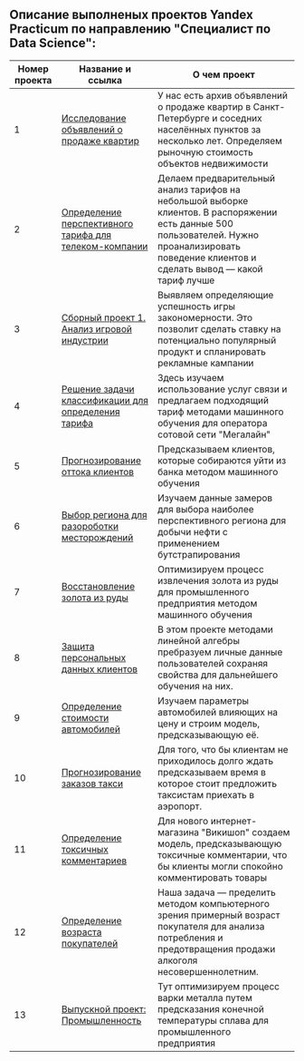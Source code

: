 ## Описание выполненых проектов Yandex Practicum по направлению "Специалист по Data Science":
| Номер проекта | Название и ссылка | О чем проект                                                     |
|---------------|-------------------|------------------------------------------------------------------|
|1              |[Исследование объявлений о продаже квартир](https://github.com/Uzifly/DS-Yandex-Practicum/tree/md/1%20%D0%98%D1%81%D1%81%D0%BB%D0%B5%D0%B4%D0%BE%D0%B2%D0%B0%D1%82%D0%B5%D0%BB%D1%8C%D1%81%D0%BA%D0%B8%D0%B9%20%D0%B0%D0%BD%D0%B0%D0%BB%D0%B8%D0%B7%20%D0%B4%D0%B0%D0%BD%D0%BD%D1%8B%D1%85)| У нас есть архив объявлений о продаже квартир в Санкт-Петербурге и соседних населённых пунктов за несколько лет. Определяем рыночную стоимость объектов недвижимости|
|2              |[Определение перспективного тарифа для телеком-компании](https://github.com/Uzifly/DS-Yandex-Practicum/tree/md/2%20%D0%A1%D1%82%D0%B0%D1%82%D0%B8%D1%81%D1%82%D0%B8%D1%87%D0%B5%D1%81%D0%BA%D0%B8%D0%B9%20%D0%B0%D0%BD%D0%B0%D0%BB%D0%B8%D0%B7%20%D0%B4%D0%B0%D0%BD%D0%BD%D1%8B%D1%85)|Делаем предварительный анализ тарифов на небольшой выборке клиентов. В распоряжении есть данные 500 пользователей. Нужно проанализировать поведение клиентов и сделать вывод — какой тариф лучше|
|3              |[Сборный проект 1. Анализ игровой индустрии](https://github.com/Uzifly/DS-Yandex-Practicum/tree/md/3%20%D0%A1%D0%B1%D0%BE%D1%80%D0%BD%D1%8B%D0%B9%20%D0%BF%D1%80%D0%BE%D0%B5%D0%BA%D1%82%201)|Выявляем определяющие успешность игры закономерности. Это позволит сделать ставку на потенциально популярный продукт и спланировать рекламные кампании|
|4              |[Решение задачи классификации для определения тарифа](https://github.com/Uzifly/DS-Yandex-Practicum/tree/md/4%20%D0%92%D0%B2%D0%B5%D0%B4%D0%B5%D0%BD%D0%B8%D0%B5%20%D0%B2%20%D0%BC%D0%B0%D1%88%D0%B8%D0%BD%D0%BD%D0%BE%D0%B5%20%D0%BE%D0%B1%D1%83%D1%87%D0%B5%D0%BD%D0%B8%D0%B5)| Здесь изучаем использование услуг связи и предлагаем подходящий тариф методами машинного обучения для оператора сотовой сети "Мегалайн"|
|5              |[Прогнозирование оттока клиентов](https://github.com/Uzifly/DS-Yandex-Practicum/tree/md/5%20%D0%9E%D0%B1%D1%83%D1%87%D0%B5%D0%BD%D0%B8%D0%B5%20%D1%81%20%D1%83%D1%87%D0%B8%D1%82%D0%B5%D0%BB%D0%B5%D0%BC)|Предсказываем клиентов, которые собираются уйти из банка методом машинного обучения|
|6              |[Выбор региона для разороботки месторождений](https://github.com/Uzifly/DS-Yandex-Practicum/tree/md/6%20%D0%9C%D0%B0%D1%88%D0%B8%D0%BD%D0%BD%D0%BE%D0%B5%20%D0%BE%D0%B1%D1%83%D1%87%D0%B5%D0%BD%D0%B8%D0%B5%20%D0%B2%20%D0%B1%D0%B8%D0%B7%D0%BD%D0%B5%D1%81%D0%B5)|Изучаем данные замеров для выбора наиболее перспективного региона для добычи нефти с применением бутстрапирования|
|7              |[Восстановление золота из руды](https://github.com/Uzifly/DS-Yandex-Practicum/tree/md/7%20%D0%A1%D0%B1%D0%BE%D1%80%D0%BD%D1%8B%D0%B9%20%D0%BF%D1%80%D0%BE%D0%B5%D0%BA%D1%82%202)|Оптимизируем процесс извлечения золота из руды для промышленного предприятия методом машинного обучения|
|8              |[Защита персональных данных клиентов](https://github.com/Uzifly/DS-Yandex-Practicum/tree/md/8%20%D0%9B%D0%B8%D0%BD%D0%B5%D0%B9%D0%BD%D0%B0%D1%8F%20%D0%B0%D0%BB%D0%B3%D0%B5%D0%B1%D1%80%D0%B0)|В этом проекте методами линейной алгебры пребразуем личные данные пользователей сохраняя свойства для дальнейшего обучения на них.|
|9              |[Определение стоимости автомобилей](https://github.com/Uzifly/DS-Yandex-Practicum/tree/md/9%20%D0%A7%D0%B8%D1%81%D0%BB%D0%B5%D0%BD%D0%BD%D1%8B%D0%B5%20%D0%BC%D0%B5%D1%82%D0%BE%D0%B4%D1%8B)|Изучаем параметры автомобилей влияющих на цену и строим модель, предсказывающую её.|
|10             |[Прогнозирование заказов такси](https://github.com/Uzifly/DS-Yandex-Practicum/tree/md/10%20%D0%92%D1%80%D0%B5%D0%BC%D0%B5%D0%BD%D0%BD%D1%8B%D0%B5%20%D1%80%D1%8F%D0%B4%D1%8B)|Для того, что бы клиентам не приходилось долго ждать предсказываем время в которое стоит предложить таксистам приехать в аэропорт.|
|11             |[Определение токсичных комментариев](https://github.com/Uzifly/DS-Yandex-Practicum/tree/md/11%20%D0%9C%D0%B0%D1%88%D0%B8%D0%BD%D0%BD%D0%BE%D0%B5%20%D0%BE%D0%B1%D1%83%D1%87%D0%B5%D0%BD%D0%B8%D0%B5%20%D0%B4%D0%BB%D1%8F%20%D1%82%D0%B5%D0%BA%D1%81%D1%82%D0%B0)|Для нового интернет-магазина "Викишоп" создаем модель, предсказывающую токсичные комментарии, что бы клиенты могли спокойно комментировать товары|
|12             |[Определение возраста покупателей](https://github.com/Uzifly/DS-Yandex-Practicum/tree/md/12%20%D0%9A%D0%BE%D0%BC%D0%BF%D1%8C%D1%8E%D1%82%D0%B5%D1%80%D0%BD%D0%BE%D0%B5%20%D0%B7%D1%80%D0%B5%D0%BD%D0%B8%D0%B5)|Наша задача — пределить методом компьютерного зрения примерный возраст покупателя для анализа потребления и предотвращения продажи алкоголя несовершеннолетним.|
|13             |[Выпускной проект: Промышленность](https://github.com/Uzifly/DS-Yandex-Practicum/tree/md/13%20%D0%98%D1%82%D0%BE%D0%B3%D0%BE%D0%B2%D1%8B%D0%B9%20%D0%BF%D1%80%D0%BE%D0%B5%D0%BA%D1%82)|Тут оптимизируем процесс варки металла путем предсказания конечной температуры сплава для промышленного предприятия|